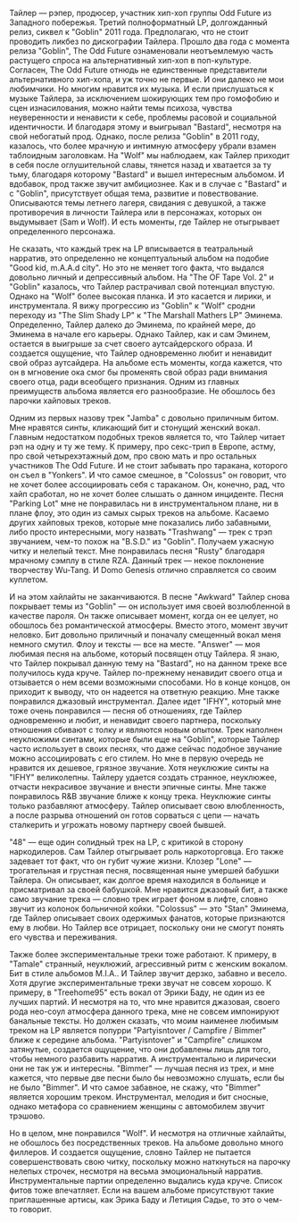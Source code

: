 Тайлер — рэпер, продюсер, участник хип-хоп группы Odd Future из Западного побережья. Третий полноформатный LP, долгожданный релиз, сиквел к "Goblin" 2011 года. Предполагаю, что не стоит проводить ликбез по дискографии Тайлера. Прошло два года с момента релиза "Goblin", The Odd Future ознаменовали неотъемлемую часть растущего спроса на альтернативный хип-хоп в поп-культуре. Согласен, The Odd Future отнюдь не единственные представители альтернативного хип-хопа, и уж точно не первые. И они далеко не мои любимчики. Но многим нравится их музыка. И если прислушаться к музыке Тайлера, за исключением шокирующих тем про гомофобию и сцен изнасилования, можно найти темы психоза, чувства неуверенности и ненависти к себе, проблемы расовой и социальной идентичности. И благодаря этому и выигрывал "Bastard", несмотря на свой небогатый прод. Однако, после релиза "Goblin" в 2011 году, казалось, что более мрачную и интимную атмосферу убрали взамен таблоидным заголовкам. На "Wolf" мы наблюдаем, как Тайлер приходит в себя после оглушительной славы, тянется назад и хватается за ту тьму, благодаря которому "Bastard" и вышел интересным альбомом. И вдобавок, прод также звучит амбициознее. Как и в случае с "Bastard" и с "Goblin", присутствует общая тема, развитие и повествование. Описываются темы летнего лагеря, свидания с девушкой, а также противоречия в личности Тайлера или в персонажах, которых он выдумывает (Sam и Wolf). И есть моменты, где Тайлер не отыгрывает определенного персонажа.

Не сказать, что каждый трек на LP вписывается в театральный нарратив, это определенно не концептуальный альбом на подобие "Good kid, m.A.A.d city". Но это не меняет того факта, что выдался довольно личный и депрессивный альбом. На "The OF Tape Vol. 2" и "Goblin" казалось, что Тайлер растрачивал свой потенциал впустую. Однако на "Wolf" более высокая планка. И это касается и лирики, и инструментала. Я вижу прогрессию из "Goblin" к "Wolf" сродни переходу из "The Slim Shady LP" к "The Marshall Mathers LP" Эминема. Определенно, Тайлер далеко до Эминема, по крайней мере, до Эминема в начале его карьеры. Однако Тайлер, как и сам Эминем, остается в выигрыше за счет своего аутсайдерского образа. И создается ощущение, что Тайлер одновременно любит и ненавидит свой образ аутсайдера. На альбоме есть моменты, когда кажется, что он в мгновение ока смог бы променять свой образ ради внимания своего отца, ради всеобщего признания. Одним из главных преимуществ альбома является его разнообразие. Не обошлось без парочки хайповых треков.

Одним из первых назову трек "Jamba" с довольно приличным битом. Мне нравятся синты, кликающий бит и стонущий женский вокал. Главным недостатком подобных треков является то, что Тайлер читает рэп на одну и ту же тему. К примеру, про секс-трип в Европе, астму, про свой четырехэтажный дом, про свою мать и про остальных участников The Odd Future. И не стоит забывать про таракана, которого он съел в "Yonkers". И что самое смешное, в "Colossus" он говорит, что не хочет более ассоциировать себя с тараканом. Он, конечно, рад, что хайп сработал, но не хочет более слышать о данном инциденте. Песня "Parking Lot" мне не понравилась ни в инструментальном плане, ни в плане флоу, это один из самых сырых треков на альбоме. Касаемо других хайповых треков, которые мне показались либо забавными, либо просто интересными, могу назвать "Trashwang" — трек с трэп звучанием, чем-то похож на "B.S.D." из "Goblin". Получаем ужасную читку и нелепый текст. Мне понравилась песня "Rusty" благодаря мрачному сэмплу в стиле RZA. Данный трек — некое поклонение творчеству Wu-Tang. И Domo Genesis отлично справляется со своим куплетом.

И на этом хайлайты не заканчиваются. В песне "Awkward" Тайлер снова покрывает темы из "Goblin" — он использует имя своей возлюбленной в качестве пароля. Он также описывает момент, когда он ее целует, но обошлось без романтической атмосферы. Вместо этого, момент звучит неловко. Бит довольно приличный и поначалу смещенный вокал меня немного смутил. Флоу и тексты — все на месте. "Answer" — моя любимая песня на альбоме, который посвящен отцу Тайлера. Я знаю, что Тайлер покрывал данную тему на "Bastard", но на данном треке все получилось куда круче. Тайлер по-прежнему ненавидит своего отца и отзывается о нем всеми возможными способами. Но в конце концов, он приходит к выводу, что он надеется на ответную реакцию. Мне также понравился джазовый инструментал. Далее идет "IFHY", который мне тоже очень понравился — песня об отношениях, где Тайлер одновременно и любит, и ненавидит своего партнера, поскольку отношения сбивают с толку и являются новым опытом. Трек наполнен неуклюжими синтами, которые были еще на "Goblin", которые Тайлер часто использует в своих песнях, что даже сейчас подобное звучание можно ассоциировать с его стилем. Но мне в первую очередь не нравится их дешевое, грязное звучание. Хотя неуклюжие синты на "IFHY" великолепны. Тайлеру удается создать странное, неуклюжее, отчасти некрасивое звучание и внести эпичные синты. Мне также понравилось R&B звучание ближе к концу трека. Неуклюжие синты только разбавляют атмосферу. Тайлер описывает свою влюбленность, а после разрыва отношений он готов сорваться с цепи — начать сталкерить и угрожать новому партнеру своей бывшей.

"48" — еще один солидный трек на LP, с критикой в сторону наркодилеров. Сам Тайлер отыгрывает роль наркоторговца. Его также задевает тот факт, что он губит чужие жизни. Клозер "Lone" — трогательная и грустная песня, посвященная ныне умершей бабушки Тайлера. Он описывает, как долгое время находился в больнице и присматривал за своей бабушкой. Мне нравится джазовый бит, а также само звучание трека — словно трек играет фоном в лифте, словно звучит из колонок больничной койки. "Colossus" — это "Stan" Эминема, где Тайлер описывает своих одержимых фанатов, которые признаются ему в любви. Но Тайлер все отрицает, поскольку они не смогут понять его чувства и переживания.

Также более экспериментальные треки тоже работают. К примеру, в "Tamale" странный, неуклюжий, агрессивный ритм с женским вокалом. Бит в стиле альбомов M.I.A.. И Тайлер звучит дерзко, забавно и весело. Хотя другие экспериментальные треки звучат не совсем хорошо. К примеру, в "Treehome95" есть вокал от Эрики Баду, не один из ее лучших партий. И несмотря на то, что мне нравится джазовая, своего рода нео-соул атмосфера данного трека, мне не совсем импонируют банальные тексты. Но должен сказать, что моим наименее любимым треком на LP является попурри "Partyisntover / Campfire / Bimmer" ближе к середине альбома. "Partyisntover" и "Campfire" слишком затянутые, создается ощущение, что они добавлены лишь для того, чтобы немного разбавить нарратив. А инструментально и лирически они не так уж и интересны. "Bimmer" — лучшая песня из трех, и мне кажется, что первые две песни было бы невозможно слушать, если бы не было "Bimmer". И что самое забавное, не скажу, что "Bimmer" является хорошим треком. Инструментал, мелодия и бит сносные, однако метафора со сравнением женщины с автомобилем звучит трэшово.

Но в целом, мне понравился "Wolf". И несмотря на отличные хайлайты, не обошлось без посредственных треков. На альбоме довольно много филлеров. И создается ощущение, словно Тайлер не пытается совершенствовать свою читку, поскольку можно наткнуться на парочку нелепых строчек, несмотря на весьма эмоциональный нарратив. Инструментальные партии определенно выдались куда круче. Список фитов тоже впечатляет. Если на вашем альбоме присутствуют такие приглашенные артисы, как Эрика Баду и Летиция Садье, то это о чем-то говорит.

